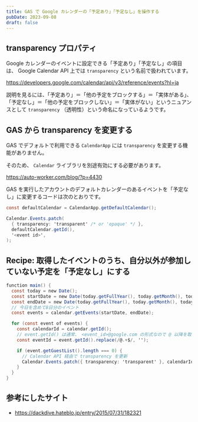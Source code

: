 ```yaml
---
title: GAS で Google カレンダーの「予定あり」「予定なし」を操作する
pubDate: 2023-09-08
draft: false
---
```


## transparency プロパティ

Google カレンダーのイベントに設定できる「予定あり」「予定なし」の項目は、 Google Calendar API 上では `transparency` という名前で扱われています。

https://developers.google.com/calendar/api/v3/reference/events?hl=ja

説明を見るには、「予定あり」＝「他の予定をブロックする」＝「実体がある」、「予定なし」＝「他の予定をブロックしない」＝「実体がない」というニュアンスとして `transparency` （透明性）という命名になっているようです。

## GAS から transparency を変更する

GAS でデフォルトで利用できる `CalendarApp` には `transparency` を変更する機能がありません。

そのため、 `Calendar` ライブラリを別途有効にする必要があります。

https://auto-worker.com/blog/?p=4430

GAS を実行したアカウントのデフォルトカレンダーのあるイベントを「予定なし」に変更するコードは次のとおりです。

```js:コード.gs
const defaultCalendar = CalendarApp.getDefaultCalendar();

Calendar.Events.patch(
  { transparency: 'transparent' /* or 'opaque' */ },
  defaultCalendar.getId(),
  '<event id>',
);
```

## Recipe: 取得したイベントのうち、自分以外が参加していない予定を「予定なし」にする

```js:コード.gs
function main() {
  const today = new Date();
  const startDate = new Date(today.getFullYear(), today.getMonth(), today.getDate());
  const endDate = new Date(today.getFullYear(), today.getMonth(), today.getDate() + 8);
  // 今日を含めて8日分のイベント
  const events = calendar.getEvents(startDate, endDate);

  for (const event of events) {
    const calendarId = calendar.getId();
    // event.getId() は通常、 <event_id>@google.com の形式なので @ 以降を取り除いたものをイベントIDとして扱う
    const eventId = event.getId().replace(/@.+$/, '');

    if (event.getGuestList().length === 0) {
      // Calendar API 経由で transparency を更新
      Calendar.Events.patch({ transparency: 'transparent' }, calendarId, eventId);
    }
  }
}
```

## 参考にしたサイト

- https://dackdive.hateblo.jp/entry/2015/07/31/182321